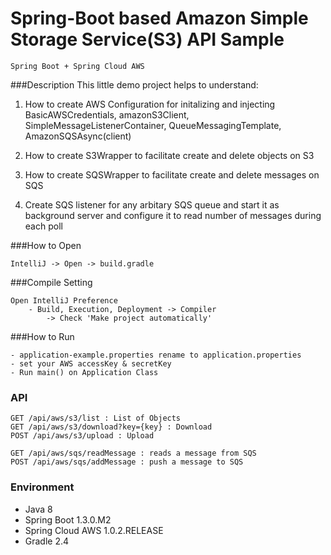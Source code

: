 
Spring-Boot based Amazon Simple Storage Service(S3) API Sample
=======



```
Spring Boot + Spring Cloud AWS
```

###Description
This little demo project helps to understand:
1) How to create AWS Configuration for initalizing and injecting BasicAWSCredentials, amazonS3Client, SimpleMessageListenerContainer, QueueMessagingTemplate, AmazonSQSAsync(client)
2) How to create S3Wrapper to facilitate create and delete objects on S3
3) How to create SQSWrapper to facilitate create and delete messages on SQS

4) Create SQS listener for any arbitary SQS queue and start it as background server and configure it to read number of messages during each poll
 

###How to Open
```
IntelliJ -> Open -> build.gradle
```

###Compile Setting
```
Open IntelliJ Preference
    - Build, Execution, Deployment -> Compiler
        -> Check 'Make project automatically'
```

###How to Run
```
- application-example.properties rename to application.properties
- set your AWS accessKey & secretKey
- Run main() on Application Class
```

### API 
```
GET /api/aws/s3/list : List of Objects
GET /api/aws/s3/download?key={key} : Download
POST /api/aws/s3/upload : Upload

GET /api/aws/sqs/readMessage : reads a message from SQS
POST /api/aws/sqs/addMessage : push a message to SQS 

```

### Environment
- Java 8
- Spring Boot 1.3.0.M2
- Spring Cloud AWS 1.0.2.RELEASE
- Gradle 2.4
